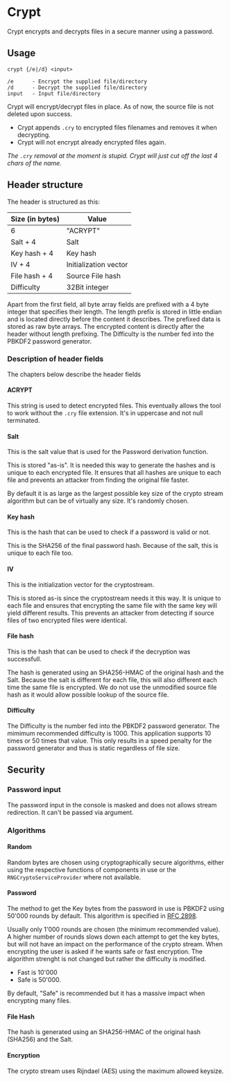 # Crypt

Crypt encrypts and decrypts files in a secure manner using a password.

## Usage

	crypt {/e|/d} <input>

	/e      - Encrypt the supplied file/directory
	/d      - Decrypt the supplied file/directory
	input   - Input file/directory

Crypt will encrypt/decrypt files in place.
As of now, the source file is not deleted upon success.

- Crypt appends `.cry` to encrypted files filenames and removes it when decrypting.
- Crypt will not encrypt already encrypted files again.

*The `.cry` removal at the moment is stupid. Crypt will just cut off the last 4 chars of the name.*

## Header structure

The header is structured as this:

| Size (in bytes) | Value                 |
| --------------- | --------------------- |
| 6               | "ACRYPT"              |
| Salt + 4        | Salt                  |
| Key hash + 4    | Key hash              |
| IV + 4          | Initialization vector |
| File hash + 4   | Source File hash      |
| Difficulty      | 32Bit integer         |

Apart from the first field, all byte array fields are prefixed with a 4 byte integer that specifies their length.
The length prefix is stored in little endian and is located directly before the content it describes.
The prefixed data is stored as raw byte arrays.
The encrypted content is directly after the header without length prefixing.
The Difficulty is the number fed into the PBKDF2 password generator.

### Description of header fields

The chapters below describe the header fields

#### ACRYPT

This string is used to detect encrypted files.
This eventually allows the tool to work without the `.cry` file extension.
It's in uppercase and not null terminated.

#### Salt

This is the salt value that is used for the Password derivation function.

This is stored "as-is".
It is needed this way to generate the hashes and is unique to each encrypted file.
It ensures that all hashes are unique to each file
and prevents an attacker from finding the original file faster.

By default it is as large as the largest possible key size of the crypto stream algorithm but can be of virtually any size.
It's randomly chosen.

#### Key hash

This is the hash that can be used to check if a password is valid or not.

This is the SHA256 of the final password hash.
Because of the salt, this is unique to each file too.

#### IV

This is the initialization vector for the cryptostream.

This is stored as-is since the cryptostream needs it this way.
It is unique to each file and ensures that encrypting the same file with the same key will yield different results.
This prevents an attacker from detecting if source files of two encrypted files were identical.

#### File hash

This is the hash that can be used to check if the decryption was successfull.

The hash is generated using an SHA256-HMAC of the original hash and the Salt.
Because the salt is different for each file, this will also different each time the same file is encrypted.
We do not use the unmodified source file hash as it would allow possible lookup of the source file.

#### Difficulty

The Difficulty is the number fed into the PBKDF2 password generator.
The mimimum recommended difficulty is 1000.
This application supports 10 times or 50 times that value.
This only results in a speed penalty for the password generator and thus is static regardless of file size.

## Security

### Password input

The password input in the console is masked and does not allows stream redirection.
It can't be passed via argument.

### Algorithms

#### Random

Random bytes are chosen using cryptographically secure algorithms,
either using the respective functions of components in use or the `RNGCryptoServiceProvider` where not available.

#### Password

The method to get the Key bytes from the password in use is PBKDF2 using 50'000 rounds by default.
This algorithm is specified in [RFC 2898](https://www.rfc-editor.org/info/rfc2898).

Usually only 1'000 rounds are chosen (the minimum recommended value).
A higher number of rounds slows down each attempt to get the key bytes,
but will not have an impact on the performance of the crypto stream.
When encrypting the user is asked if he wants safe or fast encryption.
The algorithm strenght is not changed but rather the difficulty is modified.

- Fast is 10'000
- Safe is 50'000.

By default, "Safe" is recommended but it has a massive impact when encrypting many files.

#### File Hash

The hash is generated using an SHA256-HMAC of the original hash (SHA256) and the Salt.

#### Encryption

The crypto stream uses Rijndael (AES) using the maximum allowed keysize.









